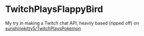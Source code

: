 TwitchPlaysFlappyBird
=====================

My try in making a Twitch chat API, heavily based (ripped off) on [sunshinekitty5/TwitchPlaysPokemon](https://github.com/sunshinekitty5/TwitchPlaysPokemon)
